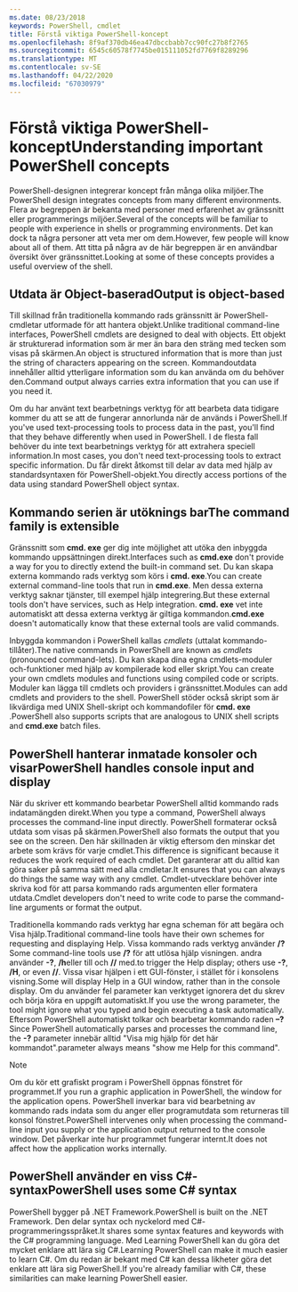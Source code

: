 ```yaml
---
ms.date: 08/23/2018
keywords: PowerShell, cmdlet
title: Förstå viktiga PowerShell-koncept
ms.openlocfilehash: 8f9af370db46ea47dbccbabb7cc90fc27b8f2765
ms.sourcegitcommit: 6545c60578f7745be015111052fd7769f8289296
ms.translationtype: MT
ms.contentlocale: sv-SE
ms.lasthandoff: 04/22/2020
ms.locfileid: "67030979"
---
```

# <a name="understanding-important-powershell-concepts"></a><span data-ttu-id="f97a6-103">Förstå viktiga PowerShell-koncept</span><span class="sxs-lookup"><span data-stu-id="f97a6-103">Understanding important PowerShell concepts</span></span>

<span data-ttu-id="f97a6-104">PowerShell-designen integrerar koncept från många olika miljöer.</span><span class="sxs-lookup"><span data-stu-id="f97a6-104">The PowerShell design integrates concepts from many different environments.</span></span> <span data-ttu-id="f97a6-105">Flera av begreppen är bekanta med personer med erfarenhet av gränssnitt eller programmerings miljöer.</span><span class="sxs-lookup"><span data-stu-id="f97a6-105">Several of the concepts will be familiar to people with experience in shells or programming environments.</span></span> <span data-ttu-id="f97a6-106">Det kan dock ta några personer att veta mer om dem.</span><span class="sxs-lookup"><span data-stu-id="f97a6-106">However, few people will know about all of them.</span></span> <span data-ttu-id="f97a6-107">Att titta på några av de här begreppen är en användbar översikt över gränssnittet.</span><span class="sxs-lookup"><span data-stu-id="f97a6-107">Looking at some of these concepts provides a useful overview of the shell.</span></span>

## <a name="output-is-object-based"></a><span data-ttu-id="f97a6-108">Utdata är Object-baserad</span><span class="sxs-lookup"><span data-stu-id="f97a6-108">Output is object-based</span></span>

<span data-ttu-id="f97a6-109">Till skillnad från traditionella kommando rads gränssnitt är PowerShell-cmdletar utformade för att hantera objekt.</span><span class="sxs-lookup"><span data-stu-id="f97a6-109">Unlike traditional command-line interfaces, PowerShell cmdlets are designed to deal with objects.</span></span>
<span data-ttu-id="f97a6-110">Ett objekt är strukturerad information som är mer än bara den sträng med tecken som visas på skärmen.</span><span class="sxs-lookup"><span data-stu-id="f97a6-110">An object is structured information that is more than just the string of characters appearing on the screen.</span></span> <span data-ttu-id="f97a6-111">Kommandoutdata innehåller alltid ytterligare information som du kan använda om du behöver den.</span><span class="sxs-lookup"><span data-stu-id="f97a6-111">Command output always carries extra information that you can use if you need it.</span></span>

<span data-ttu-id="f97a6-112">Om du har använt text bearbetnings verktyg för att bearbeta data tidigare kommer du att se att de fungerar annorlunda när de används i PowerShell.</span><span class="sxs-lookup"><span data-stu-id="f97a6-112">If you've used text-processing tools to process data in the past, you'll find that they behave differently when used in PowerShell.</span></span> <span data-ttu-id="f97a6-113">I de flesta fall behöver du inte text bearbetnings verktyg för att extrahera speciell information.</span><span class="sxs-lookup"><span data-stu-id="f97a6-113">In most cases, you don't need text-processing tools to extract specific information.</span></span> <span data-ttu-id="f97a6-114">Du får direkt åtkomst till delar av data med hjälp av standardsyntaxen för PowerShell-objekt.</span><span class="sxs-lookup"><span data-stu-id="f97a6-114">You directly access portions of the data using standard PowerShell object syntax.</span></span>

## <a name="the-command-family-is-extensible"></a><span data-ttu-id="f97a6-115">Kommando serien är utöknings bar</span><span class="sxs-lookup"><span data-stu-id="f97a6-115">The command family is extensible</span></span>

<span data-ttu-id="f97a6-116">Gränssnitt som **cmd. exe** ger dig inte möjlighet att utöka den inbyggda kommando uppsättningen direkt.</span><span class="sxs-lookup"><span data-stu-id="f97a6-116">Interfaces such as **cmd.exe** don't provide a way for you to directly extend the built-in command set.</span></span> <span data-ttu-id="f97a6-117">Du kan skapa externa kommando rads verktyg som körs i **cmd. exe**.</span><span class="sxs-lookup"><span data-stu-id="f97a6-117">You can create external command-line tools that run in **cmd.exe**.</span></span> <span data-ttu-id="f97a6-118">Men dessa externa verktyg saknar tjänster, till exempel hjälp integrering.</span><span class="sxs-lookup"><span data-stu-id="f97a6-118">But these external tools don't have services, such as Help integration.</span></span> <span data-ttu-id="f97a6-119">**cmd. exe** vet inte automatiskt att dessa externa verktyg är giltiga kommandon.</span><span class="sxs-lookup"><span data-stu-id="f97a6-119">**cmd.exe** doesn't automatically know that these external tools are valid commands.</span></span>

<span data-ttu-id="f97a6-120">Inbyggda kommandon i PowerShell kallas *cmdlets* (uttalat kommando-tillåter).</span><span class="sxs-lookup"><span data-stu-id="f97a6-120">The native commands in PowerShell are known as *cmdlets* (pronounced command-lets).</span></span> <span data-ttu-id="f97a6-121">Du kan skapa dina egna cmdlets-moduler och-funktioner med hjälp av kompilerade kod eller skript.</span><span class="sxs-lookup"><span data-stu-id="f97a6-121">You can create your own cmdlets modules and functions using compiled code or scripts.</span></span> <span data-ttu-id="f97a6-122">Moduler kan lägga till cmdlets och providers i gränssnittet.</span><span class="sxs-lookup"><span data-stu-id="f97a6-122">Modules can add cmdlets and providers to the shell.</span></span> <span data-ttu-id="f97a6-123">PowerShell stöder också skript som är likvärdiga med UNIX Shell-skript och kommandofiler för **cmd. exe** .</span><span class="sxs-lookup"><span data-stu-id="f97a6-123">PowerShell also supports scripts that are analogous to UNIX shell scripts and **cmd.exe** batch files.</span></span>

## <a name="powershell-handles-console-input-and-display"></a><span data-ttu-id="f97a6-124">PowerShell hanterar inmatade konsoler och visar</span><span class="sxs-lookup"><span data-stu-id="f97a6-124">PowerShell handles console input and display</span></span>

<span data-ttu-id="f97a6-125">När du skriver ett kommando bearbetar PowerShell alltid kommando rads indatamängden direkt.</span><span class="sxs-lookup"><span data-stu-id="f97a6-125">When you type a command, PowerShell always processes the command-line input directly.</span></span> <span data-ttu-id="f97a6-126">PowerShell formaterar också utdata som visas på skärmen.</span><span class="sxs-lookup"><span data-stu-id="f97a6-126">PowerShell also formats the output that you see on the screen.</span></span> <span data-ttu-id="f97a6-127">Den här skillnaden är viktig eftersom den minskar det arbete som krävs för varje cmdlet.</span><span class="sxs-lookup"><span data-stu-id="f97a6-127">This difference is significant because it reduces the work required of each cmdlet.</span></span> <span data-ttu-id="f97a6-128">Det garanterar att du alltid kan göra saker på samma sätt med alla cmdletar.</span><span class="sxs-lookup"><span data-stu-id="f97a6-128">It ensures that you can always do things the same way with any cmdlet.</span></span> <span data-ttu-id="f97a6-129">Cmdlet-utvecklare behöver inte skriva kod för att parsa kommando rads argumenten eller formatera utdata.</span><span class="sxs-lookup"><span data-stu-id="f97a6-129">Cmdlet developers don't need to write code to parse the command-line arguments or format the output.</span></span>

<span data-ttu-id="f97a6-130">Traditionella kommando rads verktyg har egna scheman för att begära och Visa hjälp.</span><span class="sxs-lookup"><span data-stu-id="f97a6-130">Traditional command-line tools have their own schemes for requesting and displaying Help.</span></span> <span data-ttu-id="f97a6-131">Vissa kommando rads verktyg använder **/?**</span><span class="sxs-lookup"><span data-stu-id="f97a6-131">Some command-line tools use **/?**</span></span> <span data-ttu-id="f97a6-132">för att utlösa hjälp visningen. andra använder **-?**, **/h**eller till och **//** med.</span><span class="sxs-lookup"><span data-stu-id="f97a6-132">to trigger the Help display; others use **-?**, **/H**, or even **//**.</span></span> <span data-ttu-id="f97a6-133">Vissa visar hjälpen i ett GUI-fönster, i stället för i konsolens visning.</span><span class="sxs-lookup"><span data-stu-id="f97a6-133">Some will display Help in a GUI window, rather than in the console display.</span></span> <span data-ttu-id="f97a6-134">Om du använder fel parameter kan verktyget ignorera det du skrev och börja köra en uppgift automatiskt.</span><span class="sxs-lookup"><span data-stu-id="f97a6-134">If you use the wrong parameter, the tool might ignore what you typed and begin executing a task automatically.</span></span>
<span data-ttu-id="f97a6-135">Eftersom PowerShell automatiskt tolkar och bearbetar kommando raden **–?**</span><span class="sxs-lookup"><span data-stu-id="f97a6-135">Since PowerShell automatically parses and processes the command line, the **-?**</span></span> <span data-ttu-id="f97a6-136">parameter innebär alltid "Visa mig hjälp för det här kommandot".</span><span class="sxs-lookup"><span data-stu-id="f97a6-136">parameter always means "show me Help for this command".</span></span>

> [!NOTE]
> <span data-ttu-id="f97a6-137">Om du kör ett grafiskt program i PowerShell öppnas fönstret för programmet.</span><span class="sxs-lookup"><span data-stu-id="f97a6-137">If you run a graphic application in PowerShell, the window for the application opens.</span></span>
> <span data-ttu-id="f97a6-138">PowerShell inverkar bara vid bearbetning av kommando rads indata som du anger eller programutdata som returneras till konsol fönstret.</span><span class="sxs-lookup"><span data-stu-id="f97a6-138">PowerShell intervenes only when processing the command-line input you supply or the application output returned to the console window.</span></span> <span data-ttu-id="f97a6-139">Det påverkar inte hur programmet fungerar internt.</span><span class="sxs-lookup"><span data-stu-id="f97a6-139">It does not affect how the application works internally.</span></span>

## <a name="powershell-uses-some-c-syntax"></a><span data-ttu-id="f97a6-140">PowerShell använder en viss C#-syntax</span><span class="sxs-lookup"><span data-stu-id="f97a6-140">PowerShell uses some C# syntax</span></span>

<span data-ttu-id="f97a6-141">PowerShell bygger på .NET Framework.</span><span class="sxs-lookup"><span data-stu-id="f97a6-141">PowerShell is built on the .NET Framework.</span></span> <span data-ttu-id="f97a6-142">Den delar syntax och nyckelord med C#-programmeringsspråket.</span><span class="sxs-lookup"><span data-stu-id="f97a6-142">It shares some syntax features and keywords with the C# programming language.</span></span> <span data-ttu-id="f97a6-143">Med Learning PowerShell kan du göra det mycket enklare att lära sig C#.</span><span class="sxs-lookup"><span data-stu-id="f97a6-143">Learning PowerShell can make it much easier to learn C#.</span></span> <span data-ttu-id="f97a6-144">Om du redan är bekant med C# kan dessa likheter göra det enklare att lära sig PowerShell.</span><span class="sxs-lookup"><span data-stu-id="f97a6-144">If you're already familiar with C#, these similarities can make learning PowerShell easier.</span></span>
